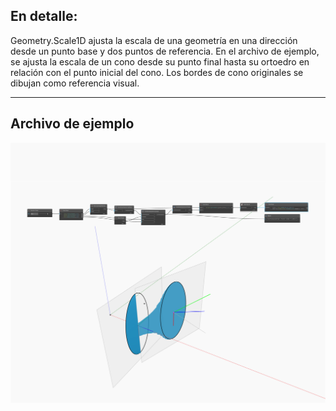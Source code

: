 ## En detalle:
Geometry.Scale1D ajusta la escala de una geometría en una dirección desde un punto base y dos puntos de referencia. En el archivo de ejemplo, se ajusta la escala de un cono desde su punto final hasta su ortoedro en relación con el punto inicial del cono. Los bordes de cono originales se dibujan como referencia visual.
___
## Archivo de ejemplo

![Scale1D](./Autodesk.DesignScript.Geometry.CoordinateSystem.Scale1D_img.jpg)

